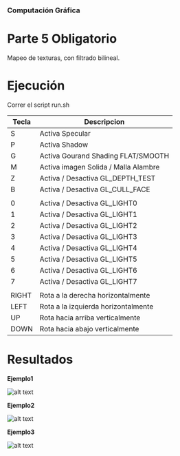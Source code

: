 ### Computación Gráfica

# Parte 5 Obligatorio

Mapeo de texturas, con filtrado bilineal.

# Ejecución

Correr el script run.sh


| Tecla | Descripcion                          |
|-------|--------------------------------------|
| S     | Activa Specular                      |
| P     | Activa Shadow                        |
| G     | Activa Gourand Shading FLAT/SMOOTH   |
| M     | Activa imagen Solida / Malla Alambre |
| Z     | Activa / Desactiva GL_DEPTH_TEST     |
| B     | Activa / Desactiva GL_CULL_FACE      |
|||
| 0     | Activa / Desactiva GL_LIGHT0         |
| 1     | Activa / Desactiva GL_LIGHT1         |
| 2     | Activa / Desactiva GL_LIGHT2         |
| 3     | Activa / Desactiva GL_LIGHT3         |
| 4     | Activa / Desactiva GL_LIGHT4         |
| 5     | Activa / Desactiva GL_LIGHT5         |
| 6     | Activa / Desactiva GL_LIGHT6         |
| 7     | Activa / Desactiva GL_LIGHT7         |
|||
| RIGHT | Rota a la derecha horizontalmente    |
| LEFT  | Rota a la izquierda horizontalmente  |
| UP    | Rota hacia arriba verticalmente      |
| DOWN  | Rota hacia abajo verticalmente       |

# Resultados

**Ejemplo1**

![alt text](https://github.com/nandotorterolo/computaciongrafica/blob/master/obligatorio/5/textura1.png "textura1")

**Ejemplo2**

![alt text](https://github.com/nandotorterolo/computaciongrafica/blob/master/obligatorio/5/textura2.png "textura2")


**Ejemplo3**

![alt text](https://github.com/nandotorterolo/computaciongrafica/blob/master/obligatorio/5/textura3.png "textura3")

